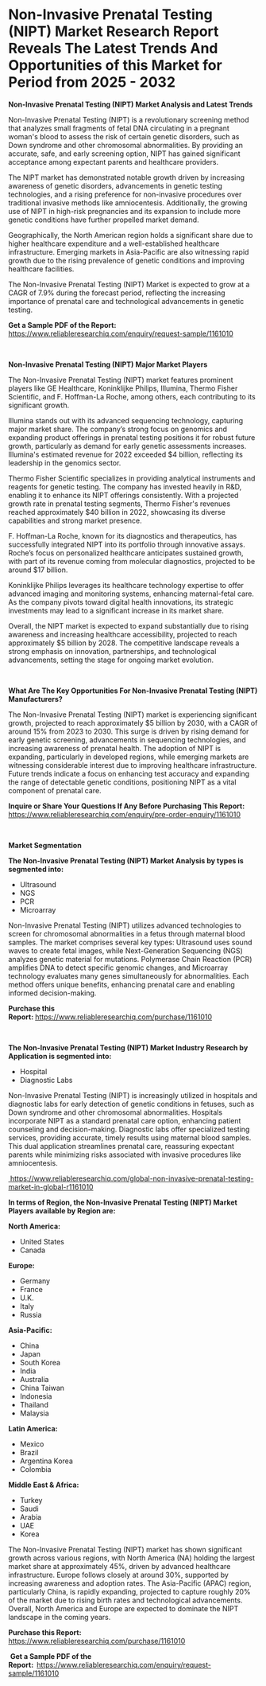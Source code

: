 <p><h1>Non-Invasive Prenatal Testing (NIPT) Market Research Report Reveals The Latest Trends And Opportunities of this Market for Period from 2025 - 2032</h1></p><p><strong>Non-Invasive Prenatal Testing (NIPT) Market Analysis and Latest Trends</strong></p>
<p><p>Non-Invasive Prenatal Testing (NIPT) is a revolutionary screening method that analyzes small fragments of fetal DNA circulating in a pregnant woman's blood to assess the risk of certain genetic disorders, such as Down syndrome and other chromosomal abnormalities. By providing an accurate, safe, and early screening option, NIPT has gained significant acceptance among expectant parents and healthcare providers.</p><p>The NIPT market has demonstrated notable growth driven by increasing awareness of genetic disorders, advancements in genetic testing technologies, and a rising preference for non-invasive procedures over traditional invasive methods like amniocentesis. Additionally, the growing use of NIPT in high-risk pregnancies and its expansion to include more genetic conditions have further propelled market demand. </p><p>Geographically, the North American region holds a significant share due to higher healthcare expenditure and a well-established healthcare infrastructure. Emerging markets in Asia-Pacific are also witnessing rapid growth due to the rising prevalence of genetic conditions and improving healthcare facilities.</p><p>The Non-Invasive Prenatal Testing (NIPT) Market is expected to grow at a CAGR of 7.9% during the forecast period, reflecting the increasing importance of prenatal care and technological advancements in genetic testing.</p></p>
<p><strong>Get a Sample PDF of the Report:&nbsp;</strong> <a href="https://www.reliableresearchiq.com/enquiry/request-sample/1161010?utm_campaign=2301&utm_medium=2&utm_source=Github&utm_content=ia&utm_term=13042025&utm_id=non-invasive-prenatal-testing-nipt">https://www.reliableresearchiq.com/enquiry/request-sample/1161010</a></p>
<p>&nbsp;</p>
<p><strong>Non-Invasive Prenatal Testing (NIPT) Major Market Players</strong></p>
<p><p>The Non-Invasive Prenatal Testing (NIPT) market features prominent players like GE Healthcare, Koninklijke Philips, Illumina, Thermo Fisher Scientific, and F. Hoffman-La Roche, among others, each contributing to its significant growth.</p><p>Illumina stands out with its advanced sequencing technology, capturing major market share. The company’s strong focus on genomics and expanding product offerings in prenatal testing positions it for robust future growth, particularly as demand for early genetic assessments increases. Illumina's estimated revenue for 2022 exceeded $4 billion, reflecting its leadership in the genomics sector.</p><p>Thermo Fisher Scientific specializes in providing analytical instruments and reagents for genetic testing. The company has invested heavily in R&D, enabling it to enhance its NIPT offerings consistently. With a projected growth rate in prenatal testing segments, Thermo Fisher's revenues reached approximately $40 billion in 2022, showcasing its diverse capabilities and strong market presence.</p><p>F. Hoffman-La Roche, known for its diagnostics and therapeutics, has successfully integrated NIPT into its portfolio through innovative assays. Roche’s focus on personalized healthcare anticipates sustained growth, with part of its revenue coming from molecular diagnostics, projected to be around $17 billion.</p><p>Koninklijke Philips leverages its healthcare technology expertise to offer advanced imaging and monitoring systems, enhancing maternal-fetal care. As the company pivots toward digital health innovations, its strategic investments may lead to a significant increase in its market share.</p><p>Overall, the NIPT market is expected to expand substantially due to rising awareness and increasing healthcare accessibility, projected to reach approximately $5 billion by 2028. The competitive landscape reveals a strong emphasis on innovation, partnerships, and technological advancements, setting the stage for ongoing market evolution.</p></p>
<p>&nbsp;</p>
<p><strong>What Are The Key Opportunities For Non-Invasive Prenatal Testing (NIPT) Manufacturers?</strong></p>
<p><p>The Non-Invasive Prenatal Testing (NIPT) market is experiencing significant growth, projected to reach approximately $5 billion by 2030, with a CAGR of around 15% from 2023 to 2030. This surge is driven by rising demand for early genetic screening, advancements in sequencing technologies, and increasing awareness of prenatal health. The adoption of NIPT is expanding, particularly in developed regions, while emerging markets are witnessing considerable interest due to improving healthcare infrastructure. Future trends indicate a focus on enhancing test accuracy and expanding the range of detectable genetic conditions, positioning NIPT as a vital component of prenatal care.</p></p>
<p><strong>Inquire or Share Your Questions If Any Before Purchasing This Report:</strong> <a href="https://www.reliableresearchiq.com/enquiry/pre-order-enquiry/1161010?utm_campaign=2301&utm_medium=2&utm_source=Github&utm_content=ia&utm_term=13042025&utm_id=non-invasive-prenatal-testing-nipt">https://www.reliableresearchiq.com/enquiry/pre-order-enquiry/1161010</a></p>
<p>&nbsp;</p>
<p><strong>Market Segmentation</strong></p>
<p><strong>The Non-Invasive Prenatal Testing (NIPT) Market Analysis by types is segmented into:</strong></p>
<p><ul><li>Ultrasound</li><li>NGS</li><li>PCR</li><li>Microarray</li></ul></p>
<p><p>Non-Invasive Prenatal Testing (NIPT) utilizes advanced technologies to screen for chromosomal abnormalities in a fetus through maternal blood samples. The market comprises several key types: Ultrasound uses sound waves to create fetal images, while Next-Generation Sequencing (NGS) analyzes genetic material for mutations. Polymerase Chain Reaction (PCR) amplifies DNA to detect specific genomic changes, and Microarray technology evaluates many genes simultaneously for abnormalities. Each method offers unique benefits, enhancing prenatal care and enabling informed decision-making.</p></p>
<p><strong>Purchase this Report:&nbsp;</strong><a href="https://www.reliableresearchiq.com/purchase/1161010?utm_campaign=2301&utm_medium=2&utm_source=Github&utm_content=ia&utm_term=13042025&utm_id=non-invasive-prenatal-testing-nipt">https://www.reliableresearchiq.com/purchase/1161010</a></p>
<p>&nbsp;</p>
<p><strong>The Non-Invasive Prenatal Testing (NIPT) Market Industry Research by Application is segmented into:</strong></p>
<p><ul><li>Hospital</li><li>Diagnostic Labs</li></ul></p>
<p><p>Non-Invasive Prenatal Testing (NIPT) is increasingly utilized in hospitals and diagnostic labs for early detection of genetic conditions in fetuses, such as Down syndrome and other chromosomal abnormalities. Hospitals incorporate NIPT as a standard prenatal care option, enhancing patient counseling and decision-making. Diagnostic labs offer specialized testing services, providing accurate, timely results using maternal blood samples. This dual application streamlines prenatal care, reassuring expectant parents while minimizing risks associated with invasive procedures like amniocentesis.</p></p>
<p><a href="https://www.reliableresearchiq.com/global-non-invasive-prenatal-testing-market-in-global-r1161010?utm_campaign=2301&utm_medium=2&utm_source=Github&utm_content=ia&utm_term=13042025&utm_id=non-invasive-prenatal-testing-nipt">&nbsp;https://www.reliableresearchiq.com/global-non-invasive-prenatal-testing-market-in-global-r1161010</a></p>
<p><strong>In terms of Region, the Non-Invasive Prenatal Testing (NIPT) Market Players available by Region are:</strong></p>
<p>
    <p> <strong> North America: </strong>
        <ul>
            <li>United States</li>
            <li>Canada</li>
        </ul>
        </p> 
    <p> <strong> Europe: </strong>
        <ul>
            <li>Germany</li>
            <li>France</li>
            <li>U.K.</li>
            <li>Italy</li>
            <li>Russia</li>
        </ul>
        </p> 
    <p> <strong> Asia-Pacific: </strong>
        <ul>
            <li>China</li>
            <li>Japan</li>
            <li>South Korea</li>
            <li>India</li>
            <li>Australia</li>
            <li>China Taiwan</li>
            <li>Indonesia</li>
            <li>Thailand</li>
            <li>Malaysia</li>
        </ul>
        </p> 
    <p> <strong> Latin America: </strong>
        <ul>
            <li>Mexico</li>
            <li>Brazil</li>
            <li>Argentina Korea</li>
            <li>Colombia</li>
        </ul>
        </p> 
    <p> <strong> Middle East & Africa: </strong>
        <ul>
            <li>Turkey</li>
            <li>Saudi</li>
            <li>Arabia</li>
            <li>UAE</li>
            <li>Korea</li>
        </ul>
    </p>
    </p>
<p><p>The Non-Invasive Prenatal Testing (NIPT) market has shown significant growth across various regions, with North America (NA) holding the largest market share at approximately 45%, driven by advanced healthcare infrastructure. Europe follows closely at around 30%, supported by increasing awareness and adoption rates. The Asia-Pacific (APAC) region, particularly China, is rapidly expanding, projected to capture roughly 20% of the market due to rising birth rates and technological advancements. Overall, North America and Europe are expected to dominate the NIPT landscape in the coming years.</p></p>
<p><strong>Purchase this Report: </strong><a href="https://www.reliableresearchiq.com/purchase/1161010?utm_campaign=2301&utm_medium=2&utm_source=Github&utm_content=ia&utm_term=13042025&utm_id=non-invasive-prenatal-testing-nipt">https://www.reliableresearchiq.com/purchase/1161010</a></p>
<p>&nbsp;<strong>Get a Sample PDF of the Report:&nbsp;&nbsp;</strong><a href="https://www.reliableresearchiq.com/enquiry/request-sample/1161010?utm_campaign=2301&utm_medium=2&utm_source=Github&utm_content=ia&utm_term=13042025&utm_id=non-invasive-prenatal-testing-nipt">https://www.reliableresearchiq.com/enquiry/request-sample/1161010</a></p>
<p><strong></strong></p>
<p><p></p><p></p><p></p></p>